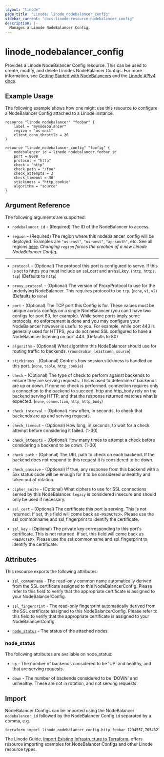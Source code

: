 ```yaml
---
layout: "linode"
page_title: "Linode: linode_nodebalancer_config"
sidebar_current: "docs-linode-resource-nodebalancer_config"
description: |-
  Manages a Linode NodeBalancer Config.
---
```


# linode\_nodebalancer_config

Provides a Linode NodeBalancer Config resource.  This can be used to create, modify, and delete Linodes NodeBalancer Configs.
For more information, see [Getting Started with NodeBalancers](https://www.linode.com/docs/platform/nodebalancer/getting-started-with-nodebalancers/) and the [Linode APIv4 docs](https://developers.linode.com/api/v4#operation/createNodeBalancerConfig).

## Example Usage

The following example shows how one might use this resource to configure a NodeBalancer Config attached to a Linode instance.

```hcl
resource "linode_nodebalancer" "foobar" {
    label = "mynodebalancer"
    region = "us-east"
    client_conn_throttle = 20
}

resource "linode_nodebalancer_config" "foofig" {
    nodebalancer_id = linode_nodebalancer.foobar.id
    port = 8088
    protocol = "http"
    check = "http"
    check_path = "/foo"
    check_attempts = 3
    check_timeout = 30
    stickiness = "http_cookie"
    algorithm = "source"
}
```

## Argument Reference

The following arguments are supported:

* `nodebalancer_id` - (Required) The ID of the NodeBalancer to access.

* `region` - (Required) The region where this nodebalancer_config will be deployed.  Examples are `"us-east"`, `"us-west"`, `"ap-south"`, etc. See all regions [here](https://api.linode.com/v4/regions). *Changing `region` forces the creation of a new Linode NodeBalancer Config.*.

- - -

* `protocol` - (Optional) The protocol this port is configured to serve. If this is set to https you must include an ssl_cert and an ssl_key. (`http`, `https`, `tcp`) (Defaults to `http`)

* `proxy_protocol` - (Optional) The version of ProxyProtocol to use for the underlying NodeBalancer. This requires protocol to be `tcp`. (`none`, `v1`, `v2`) (Defaults to `none`)

* `port` - (Optional) The TCP port this Config is for. These values must be unique across configs on a single NodeBalancer (you can't have two configs for port 80, for example). While some ports imply some protocols, no enforcement is done and you may configure your NodeBalancer however is useful to you. For example, while port 443 is generally used for HTTPS, you do not need SSL configured to have a NodeBalancer listening on port 443. (Defaults to 80)

* `algorithm` - (Optional) What algorithm this NodeBalancer should use for routing traffic to backends. (`roundrobin`, `leastconn`, `source`)

* `stickiness` - (Optional) Controls how session stickiness is handled on this port. (`none`, `table`, `http_cookie`)

* `check` - (Optional) The type of check to perform against backends to ensure they are serving requests. This is used to determine if backends are up or down. If none no check is performed. connection requires only a connection to the backend to succeed. http and http_body rely on the backend serving HTTP, and that the response returned matches what is expected. (`none`, `connection`, `http`, `http_body`)

* `check_interval` - (Optional) How often, in seconds, to check that backends are up and serving requests.

* `check_timeout` - (Optional) How long, in seconds, to wait for a check attempt before considering it failed. (1-30)

* `check_attempts` - (Optional) How many times to attempt a check before considering a backend to be down. (1-30)

* `check_path` - (Optional) The URL path to check on each backend. If the backend does not respond to this request it is considered to be down.

* `check_passive` - (Optional) If true, any response from this backend with a 5xx status code will be enough for it to be considered unhealthy and taken out of rotation.

* `cipher_suite` - (Optional) What ciphers to use for SSL connections served by this NodeBalancer. `legacy` is considered insecure and should only be used if necessary.

* `ssl_cert` - (Optional) The certificate this port is serving. This is not returned. If set, this field will come back as `<REDACTED>`. Please use the ssl_commonname and ssl_fingerprint to identify the certificate.

* `ssl_key` - (Optional) The private key corresponding to this port's certificate. This is not returned. If set, this field will come back as `<REDACTED>`. Please use the ssl_commonname and ssl_fingerprint to identify the certificate.

## Attributes

This resource exports the following attributes:

* `ssl_commonname` - The read-only common name automatically derived from the SSL certificate assigned to this NodeBalancerConfig. Please refer to this field to verify that the appropriate certificate is assigned to your NodeBalancerConfig.

* `ssl_fingerprint` - The read-only fingerprint automatically derived from the SSL certificate assigned to this NodeBalancerConfig. Please refer to this field to verify that the appropriate certificate is assigned to your NodeBalancerConfig.

* [`node_status`](#node_status) - The status of the attached nodes.

### node_status

The following attributes are available on node_status:

* `up` - The number of backends considered to be 'UP' and healthy, and that are serving requests.

* `down` - The number of backends considered to be 'DOWN' and unhealthy. These are not in rotation, and not serving requests.

## Import

NodeBalancer Configs can be imported using the NodeBalancer `nodebalancer_id` followed by the NodeBalancer Config `id` separated by a comma, e.g.

```sh
terraform import linode_nodebalancer_config.http-foobar 1234567,7654321
```

The Linode Guide, [Import Existing Infrastructure to Terraform](https://www.linode.com/docs/applications/configuration-management/import-existing-infrastructure-to-terraform/), offers resource importing examples for NodeBalancer Configs and other Linode resource types.

